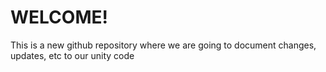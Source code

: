 # WELCOME!
This is a new github repository where we are going to document changes, updates, etc to our unity code 
